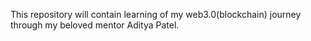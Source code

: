 This repository will contain learning of my web3.0(blockchain) journey through my beloved mentor Aditya Patel.